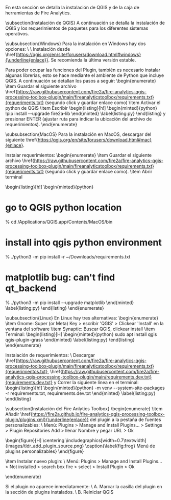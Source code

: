 En esta sección se detalla la instalación de QGIS y de la caja de herramientas de Fire Analytics.

\subsection{Instalación de QGIS}
A continuación se detalla la instalación de QGIS y los requerimientos de paquetes para los diferentes sistemas operativos.

\subsubsection{Windows}
Para la instalación en Windows hay dos opciones:
\\ \\ Instalación desde \href{https://qgis.org/en/site/forusers/download.html#windows}{\underline{enlace}}. Se recomienda la última versión estable.

Para poder ocupar las funciones del Plugin, también es necesario instalar algunas librerías, esto se hace mediante el ambiente de Python que incluye QGIS. A continuación se detallan los pasos a seguir:
\begin{enumerate}
    \item Guardar el siguiente archivo \href{https://raw.githubusercontent.com/fire2a/fire-analytics-qgis-processing-toolbox-plugin/main/fireanalyticstoolbox/requirements.txt}{requeriments.txt} (segundo click y guardar enlace como)
    \item Activar el python de QGIS 
    \item Escribir 
    \begin{listing}[h!]
        \begin{minted}{python}
        !pip install --upgrade fire2a-lib
        \end{minted}
        \label{listing:py}
        \end{listing} y presionar ENTER (ajustar ruta para indicar la ubicación del archivo de requerimientos).
\end{enumerate}


\subsubsection{MacOS}
Para la instalación en MacOS, descargar del siguiente \href{https://qgis.org/en/site/forusers/download.html#mac}{enlace}.

Instalar requerimientos:
\begin{enumerate}
    \item Guardar el siguiente archivo \href{https://raw.githubusercontent.com/fire2a/fire-analytics-qgis-processing-toolbox-plugin/main/fireanalyticstoolbox/requirements.txt}{requeriments.txt} (segundo click y guardar enlace como).
    \item Abrir terminal

\begin{listing}[h!]
\begin{minted}{python}
# go to QGIS python location
% cd /Applications/QGIS.app/Contents/MacOS/bin
# install into qgis python environment
% ./python3 -m pip install -r ~/Downloads/requirements.txt
# matplotlib bug: can't find qt_backend
% ./python3 -m pip install --upgrade matplotlib
\end{minted}
\label{listing:py}
\end{listing}
\end{enumerate}

\subsubsection{Linux}
En Linux hay tres alternativas:
\begin{enumerate}
    \item Gnome: Super (or Meta) Key > escribir 'QGIS' >  Clickear 'Install' en la ventana del software
    \item Synaptic: Buscar QGIS, clickear install
    \item Terminal: 
    \begin{listing}[H]
    \begin{minted}{python}
    sudo apt install qgis qgis-plugin-grass
    \end{minted}
    \label{listing:py}
    \end{listing}
\end{enumerate}

Instalación de requerimientos: 
\\ Descargar \href{https://raw.githubusercontent.com/fire2a/fire-analytics-qgis-processing-toolbox-plugin/main/fireanalyticstoolbox/requirements.txt}{requerimientos.txt}, \href{https://raw.githubusercontent.com/fire2a/fire-analytics-qgis-processing-toolbox-plugin/main/requirements.dev.txt}{requirements.dev.txt} y Correr la siguiente línea en el terminal:
\begin{listing}[h!]
    \begin{minted}{python}
    -m venv --system-site-packages -r requirements.txt, requirements.dev.txt
    \end{minted}
    \label{listing:py}
    \end{listing}

\subsection{Instalación del Fire Anlytics Toolbox}
\begin{enumerate}
    \item Añadir \href{https://fire2a.github.io/fire-analytics-qgis-processing-toolbox-plugin/plugins.xml}{\underline{enlace}} del plugin a la pestaña de fuentes personalizables:
    \\ Menú: Plugins > Manage and Install Plugins... > Settings > Plugin Repositories Add > llenar Nombre y pegar URL > Ok

\begin{figure}[H]
\centering
\includegraphics[width=0.7\textwidth]{images/tldr_add_plugin_source.png}
\caption{\label{fig:frog} Menú de plugins personalizables}
\end{figure}

\item Instalar nuevo plugin: 
\\ Menú: Plugins > Manage and Install Plugins... > Not installed > search box fire > select > Install Plugin > Ok

\end{enumerate}

Si el plugin no aparece inmediatamente:
\\ A. Marcar la casilla del plugin en la sección de plugins instalados.
\\ B. Reiniciar QGIS
